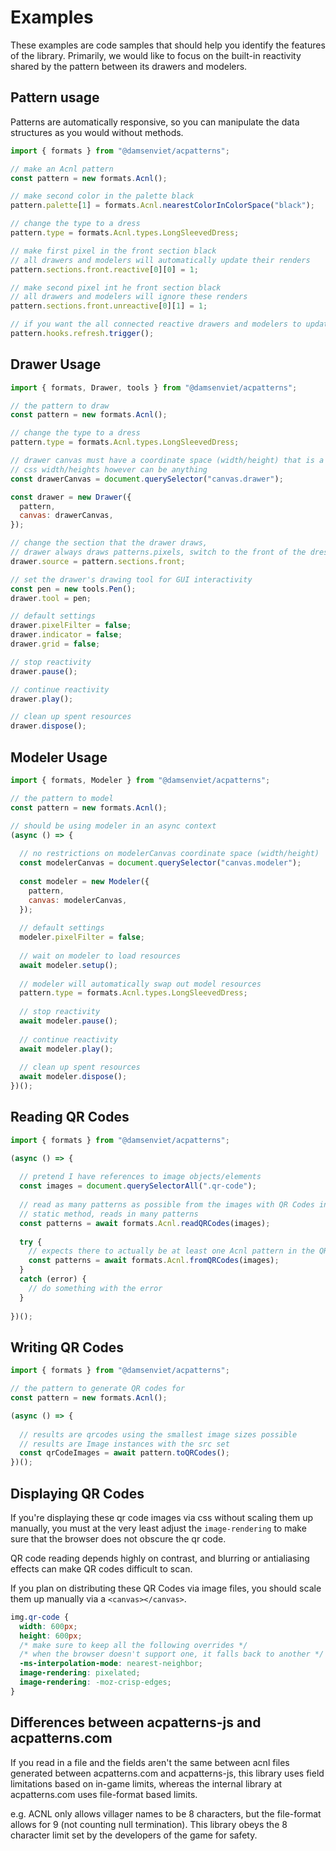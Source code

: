 # Examples
These examples are code samples that should help you identify the features of
the library. Primarily, we would like to focus on the built-in reactivity
shared by the pattern between its drawers and modelers.

## Pattern usage

Patterns are automatically responsive, so you can manipulate the data structures
as you would without methods.

``` js
import { formats } from "@damsenviet/acpatterns";

// make an Acnl pattern
const pattern = new formats.Acnl();

// make second color in the palette black
pattern.palette[1] = formats.Acnl.nearestColorInColorSpace("black");

// change the type to a dress
pattern.type = formats.Acnl.types.LongSleevedDress;

// make first pixel in the front section black
// all drawers and modelers will automatically update their renders
pattern.sections.front.reactive[0][0] = 1;

// make second pixel int he front section black
// all drawers and modelers will ignore these renders
pattern.sections.front.unreactive[0][1] = 1;

// if you want the all connected reactive drawers and modelers to update
pattern.hooks.refresh.trigger();
```

## Drawer Usage

``` js
import { formats, Drawer, tools } from "@damsenviet/acpatterns";

// the pattern to draw
const pattern = new formats.Acnl();

// change the type to a dress
pattern.type = formats.Acnl.types.LongSleevedDress;

// drawer canvas must have a coordinate space (width/height) that is a multiple of x128
// css width/heights however can be anything
const drawerCanvas = document.querySelector("canvas.drawer");

const drawer = new Drawer({
  pattern,
  canvas: drawerCanvas,
});

// change the section that the drawer draws,
// drawer always draws patterns.pixels, switch to the front of the dress
drawer.source = pattern.sections.front;

// set the drawer's drawing tool for GUI interactivity
const pen = new tools.Pen();
drawer.tool = pen;

// default settings
drawer.pixelFilter = false;
drawer.indicator = false;
drawer.grid = false;

// stop reactivity
drawer.pause();

// continue reactivity
drawer.play();

// clean up spent resources
drawer.dispose();
```

## Modeler Usage

```js
import { formats, Modeler } from "@damsenviet/acpatterns";

// the pattern to model
const pattern = new formats.Acnl();

// should be using modeler in an async context
(async () => {
  
  // no restrictions on modelerCanvas coordinate space (width/height)
  const modelerCanvas = document.querySelector("canvas.modeler");
  
  const modeler = new Modeler({
    pattern,
    canvas: modelerCanvas,
  });
  
  // default settings
  modeler.pixelFilter = false;
  
  // wait on modeler to load resources
  await modeler.setup();
  
  // modeler will automatically swap out model resources
  pattern.type = formats.Acnl.types.LongSleevedDress;
  
  // stop reactivity
  await modeler.pause();
  
  // continue reactivity
  await modeler.play();
  
  // clean up spent resources
  await modeler.dispose();
})();
```


## Reading QR Codes

``` js
import { formats } from "@damsenviet/acpatterns";

(async () => {
  
  // pretend I have references to image objects/elements
  const images = document.querySelectorAll(".qr-code");
  
  // read as many patterns as possible from the images with QR Codes in them
  // static method, reads in many patterns
  const patterns = await formats.Acnl.readQRCodes(images);
  
  try {
    // expects there to actually be at least one Acnl pattern in the QR codes
    const patterns = await formats.Acnl.fromQRCodes(images);
  }
  catch (error) {
    // do something with the error
  }
  
})();
```


## Writing QR Codes

``` js
import { formats } from "@damsenviet/acpatterns";

// the pattern to generate QR codes for
const pattern = new formats.Acnl();

(async () => {
  
  // results are qrcodes using the smallest image sizes possible
  // results are Image instances with the src set
  const qrCodeImages = await pattern.toQRCodes();
})();
```


## Displaying QR Codes

If you're displaying these qr code images via css without scaling them up
manually, you must at the very least adjust the `image-rendering` to make sure
that the browser does not obscure the qr code.

QR code reading depends highly on contrast, and blurring or antialiasing
effects can make QR codes difficult to scan.

If you plan on distributing these QR Codes via image files, you should scale
them up manually via a `<canvas></canvas>`.

``` css
img.qr-code {
  width: 600px;
  height: 600px;
  /* make sure to keep all the following overrides */
  /* when the browser doesn't support one, it falls back to another */
  -ms-interpolation-mode: nearest-neighbor;
  image-rendering: pixelated;
  image-rendering: -moz-crisp-edges;
}
```

## Differences between acpatterns-js and acpatterns.com

If you read in a file and the fields aren't the same between acnl files
generated between acpatterns.com and acpatterns-js, this library uses field
limitations based on in-game limits, whereas the internal library at
acpatterns.com uses file-format based limits.

e.g. ACNL only allows villager names to be 8 characters, but the file-format
allows for 9 (not counting null termination). This library obeys the 8
character limit set by the developers of the game for safety.